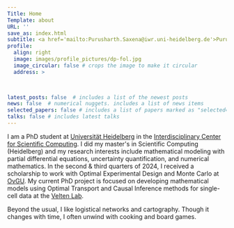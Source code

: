 ```yaml
---
Title: Home 
Template: about
URL: ''
save_as: index.html
subtitle: <a href='mailto:Purusharth.Saxena@iwr.uni-heidelberg.de'>Purusharth.Saxena@iwr.uni-heidelberg.de</a>
profile: 
  align: right
  image: images/profile_pictures/dp-fol.jpg
  image_circular: false # crops the image to make it circular
  address: >
    


latest_posts: false  # includes a list of the newest posts
news: false  # numerical nuggets. includes a list of news items
selected_papers: false # includes a list of papers marked as "selected={true}"
talks: false # includes latest talks
---
```


I am a PhD student at [Universität Heidelberg](https://uni-heidelberg.de) in the [Interdisciplinary Center for Scientific Computing](https://typo.iwr.uni-heidelberg.de/home). I did my master's in Scientific Computing (Heidelberg) and my research interests include mathematical modeling with partial differential equations, uncertainty quantification, and numerical mathematics. In the second & third quarters of 2024, I received a scholarship to work with Optimal Experimental Design and Monte Carlo at [OvGU](https://www.ovgu.de/). My current PhD project is focused on developing mathematical models using Optimal Transport and Causal Inference methods for single-cell data at the [Velten Lab](https://velten-group.org).

Beyond the usual, I like logistical networks and cartography. Though it changes with time, I often unwind with cooking and board games.


<!-- Write your biography here. Tell the world about yourself. Link to your favorite [subreddit](http://reddit.com). You can put a picture in, too. The code is already in, just name your picture `prof_pic.jpg` and put it in the `img/` folder.

Put your address / P.O. box / other info right below your picture. You can also disable any of these elements by editing `profile` property of the YAML header of your `_pages/about.md`. Edit `_bibliography/papers.bib` and Jekyll will render your [publications page](/al-folio/publications/) automatically.

Link to your social media connections, too. This theme is set up to use [Font Awesome icons](http://fortawesome.github.io/Font-Awesome/) and [Academicons](https://jpswalsh.github.io/academicons/), like the ones below. Add your Facebook, Twitter, LinkedIn, Google Scholar, or just disable all of them. -->
